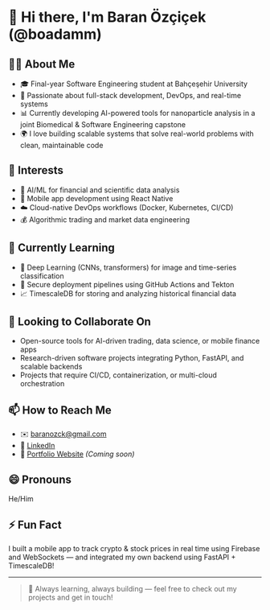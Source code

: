 # 👋 Hi there, I'm Baran Özçiçek (@boadamm)

## 👨‍💻 About Me
- 🎓 Final-year Software Engineering student at Bahçeşehir University
- 🔧 Passionate about full-stack development, DevOps, and real-time systems
- 📊 Currently developing AI-powered tools for nanoparticle analysis in a joint Biomedical & Software Engineering capstone
- 🌍 I love building scalable systems that solve real-world problems with clean, maintainable code

## 👀 Interests
- 🤖 AI/ML for financial and scientific data analysis  
- 📱 Mobile app development using React Native  
- ☁️ Cloud-native DevOps workflows (Docker, Kubernetes, CI/CD)
- 💰 Algorithmic trading and market data engineering

## 🌱 Currently Learning
- 🧠 Deep Learning (CNNs, transformers) for image and time-series classification  
- 🔐 Secure deployment pipelines using GitHub Actions and Tekton  
- 📈 TimescaleDB for storing and analyzing historical financial data

## 💞️ Looking to Collaborate On
- Open-source tools for AI-driven trading, data science, or mobile finance apps  
- Research-driven software projects integrating Python, FastAPI, and scalable backends  
- Projects that require CI/CD, containerization, or multi-cloud orchestration

## 📫 How to Reach Me
- ✉️ baranozck@gmail.com  
- 💼 [LinkedIn](https://www.linkedin.com/in/baranozck/)  
- 🔗 [Portfolio Website](#) *(Coming soon)*

## 😄 Pronouns
He/Him

## ⚡ Fun Fact
I built a mobile app to track crypto & stock prices in real time using Firebase and WebSockets — and integrated my own backend using FastAPI + TimescaleDB!

---

> 🚀 Always learning, always building — feel free to check out my projects and get in touch!
